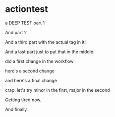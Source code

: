 # actiontest

a DEEP TEST part 1

And part 2

And a third part with the actual tag in it!

And a last part just to put that in the middle.

did a first change in the workflow

here's a second change

and here's a final change

crap.  let's try minor in the first, major in the second

Getting tired now.

And finally
